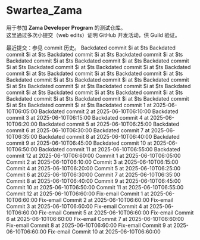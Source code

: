 # Swartea_Zama

用于参加 **Zama Developer Program** 的测试仓库。  
这里通过多次小提交（web edits）证明 GitHub 开发活动，供 Guild 验证。

最近提交：参见 commit 历史。
Backdated commit $i at $ts
Backdated commit $i at $ts
Backdated commit $i at $ts
Backdated commit $i at $ts
Backdated commit $i at $ts
Backdated commit $i at $ts
Backdated commit $i at $ts
Backdated commit $i at $ts
Backdated commit $i at $ts
Backdated commit $i at $ts
Backdated commit $i at $ts
Backdated commit $i at $ts
Backdated commit $i at $ts
Backdated commit $i at $ts
Backdated commit $i at $ts
Backdated commit $i at $ts
Backdated commit $i at $ts
Backdated commit $i at $ts
Backdated commit $i at $ts
Backdated commit $i at $ts
Backdated commit $i at $ts
Backdated commit $i at $ts
Backdated commit $i at $ts
Backdated commit $i at $ts
Backdated commit 1 at 2025-06-10T06:05:00
Backdated commit 2 at 2025-06-10T06:10:00
Backdated commit 3 at 2025-06-10T06:15:00
Backdated commit 4 at 2025-06-10T06:20:00
Backdated commit 5 at 2025-06-10T06:25:00
Backdated commit 6 at 2025-06-10T06:30:00
Backdated commit 7 at 2025-06-10T06:35:00
Backdated commit 8 at 2025-06-10T06:40:00
Backdated commit 9 at 2025-06-10T06:45:00
Backdated commit 10 at 2025-06-10T06:50:00
Backdated commit 11 at 2025-06-10T06:55:00
Backdated commit 12 at 2025-06-10T06:60:00
Commit 1 at 2025-06-10T06:05:00
Commit 2 at 2025-06-10T06:10:00
Commit 3 at 2025-06-10T06:15:00
Commit 4 at 2025-06-10T06:20:00
Commit 5 at 2025-06-10T06:25:00
Commit 6 at 2025-06-10T06:30:00
Commit 7 at 2025-06-10T06:35:00
Commit 8 at 2025-06-10T06:40:00
Commit 9 at 2025-06-10T06:45:00
Commit 10 at 2025-06-10T06:50:00
Commit 11 at 2025-06-10T06:55:00
Commit 12 at 2025-06-10T06:60:00
Fix-email Commit 1 at 2025-06-10T06:60:00
Fix-email Commit 2 at 2025-06-10T06:60:00
Fix-email Commit 3 at 2025-06-10T06:60:00
Fix-email Commit 4 at 2025-06-10T06:60:00
Fix-email Commit 5 at 2025-06-10T06:60:00
Fix-email Commit 6 at 2025-06-10T06:60:00
Fix-email Commit 7 at 2025-06-10T06:60:00
Fix-email Commit 8 at 2025-06-10T06:60:00
Fix-email Commit 9 at 2025-06-10T06:60:00
Fix-email Commit 10 at 2025-06-10T06:60:00
